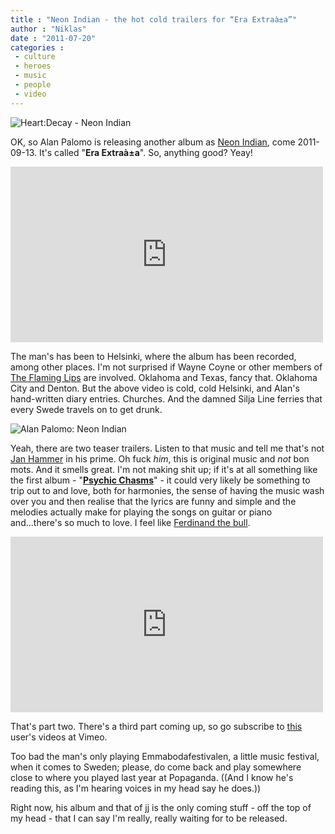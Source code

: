 ```yaml
---
title : "Neon Indian - the hot cold trailers for “Era Extraà±a”"
author : "Niklas"
date : "2011-07-20"
categories : 
 - culture
 - heroes
 - music
 - people
 - video
---
```


![Heart:Decay - Neon Indian](http://farm7.static.flickr.com/6137/5957861173_e3445fc008.jpg)

OK, so Alan Palomo is releasing another album as [Neon Indian](http://en.wikipedia.org/wiki/Neon_Indian), come 2011-09-13. It's called "**Era Extraà±a**". So, anything good? Yeay!

<iframe src="http://player.vimeo.com/video/22662646?title=0&amp;byline=0&amp;portrait=0" width="500" height="281" frameborder="0"></iframe>

The man's has been to Helsinki, where the album has been recorded, among other places. I'm not surprised if Wayne Coyne or other members of [The Flaming Lips](http://en.wikipedia.org/wiki/The_Flaming_Lips) are involved. Oklahoma and Texas, fancy that. Oklahoma City and Denton. But the above video is cold, cold Helsinki, and Alan's hand-written diary entries. Churches. And the damned Silja Line ferries that every Swede travels on to get drunk.

![Alan Palomo: Neon Indian](http://farm7.static.flickr.com/6131/5957861517_a07e2d1353.jpg)

Yeah, there are two teaser trailers. Listen to that music and tell me that's not [Jan Hammer](http://en.wikipedia.org/wiki/Jan_Hammer) in his prime. Oh fuck _him_, this is original music and _not_ bon mots. And it smells great. I'm not making shit up; if it's at all something like the first album - "**[Psychic Chasms](http://grooveshark.com/#/album/Psychic+Chasms/3583508)**" - it could very likely be something to trip out to and love, both for harmonies, the sense of having the music wash over you and then realise that the lyrics are funny and simple and the melodies actually make for playing the songs on guitar or piano and...there's so much to love. I feel like [Ferdinand the bull](http://2.bp.blogspot.com/_qZmf9l-HC1A/SWkTzUytuYI/AAAAAAAACeM/kk76dG8ywYg/s400/FerdinandBull+0268b+5_960.jpg).

<iframe src="http://player.vimeo.com/video/26647222?title=0&amp;byline=0&amp;portrait=0" width="500" height="281" frameborder="0"></iframe>

That's part two. There's a third part coming up, so go subscribe to [this](http://vimeo.com/gorillavsbear/videos) user's videos at Vimeo.

Too bad the man's only playing Emmabodafestivalen, a little music festival, when it comes to Sweden; please, do come back and play somewhere close to where you played last year at Popaganda. ((And I know he's reading this, as I'm hearing voices in my head say he does.))

Right now, his album and that of [jj](http://en.wikipedia.org/wiki/Jj_%28band%29) is the only coming stuff - off the top of my head - that I can say I'm really, really waiting for to be released.
